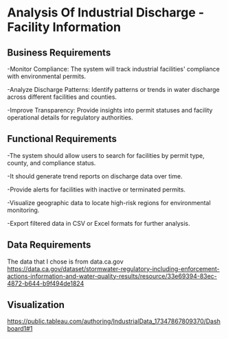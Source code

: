# Analysis Of Industrial Discharge - Facility Information

## Business Requirements
-Monitor Compliance: The system will track industrial facilities' compliance with environmental permits.

-Analyze Discharge Patterns: Identify patterns or trends in water discharge across different facilities and counties.

-Improve Transparency: Provide insights into permit statuses and facility operational details for regulatory authorities.

## Functional Requirements
-The system should allow users to search for facilities by permit type, county, and compliance status.

-It should generate trend reports on discharge data over time.

-Provide alerts for facilities with inactive or terminated permits.

-Visualize geographic data to locate high-risk regions for environmental monitoring.

-Export filtered data in CSV or Excel formats for further analysis.

## Data Requirements
The data that I chose is from data.ca.gov <https://data.ca.gov/dataset/stormwater-regulatory-including-enforcement-actions-information-and-water-quality-results/resource/33e69394-83ec-4872-b644-b9f494de1824>

## Visualization
https://public.tableau.com/authoring/IndustrialData_17347867809370/Dashboard1#1
